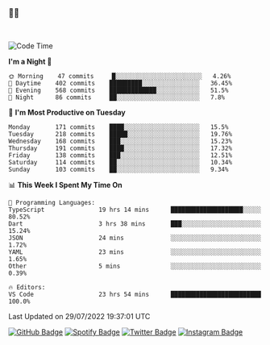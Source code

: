 ### 🤙🍺

<!-- <a href="https://github-readme-stats.vercel.app/api?username=hzak2xx&count_private=true&show_icons=true&theme=dracula">
  <img align="center" src="https://github-readme-stats.vercel.app/api?username=hzak2xx&count_private=true&show_icons=true&theme=dracula" />
</a>
</br> -->
</br>

<!--START_SECTION:waka-->
![Code Time](http://img.shields.io/badge/Code%20Time-0%20secs-blue)

**I'm a Night 🦉** 

```text
🌞 Morning    47 commits     █░░░░░░░░░░░░░░░░░░░░░░░░   4.26% 
🌆 Daytime    402 commits    █████████░░░░░░░░░░░░░░░░   36.45% 
🌃 Evening    568 commits    █████████████░░░░░░░░░░░░   51.5% 
🌙 Night      86 commits     ██░░░░░░░░░░░░░░░░░░░░░░░   7.8%

```
📅 **I'm Most Productive on Tuesday** 

```text
Monday       171 commits    ████░░░░░░░░░░░░░░░░░░░░░   15.5% 
Tuesday      218 commits    █████░░░░░░░░░░░░░░░░░░░░   19.76% 
Wednesday    168 commits    ███░░░░░░░░░░░░░░░░░░░░░░   15.23% 
Thursday     191 commits    ████░░░░░░░░░░░░░░░░░░░░░   17.32% 
Friday       138 commits    ███░░░░░░░░░░░░░░░░░░░░░░   12.51% 
Saturday     114 commits    ██░░░░░░░░░░░░░░░░░░░░░░░   10.34% 
Sunday       103 commits    ██░░░░░░░░░░░░░░░░░░░░░░░   9.34%

```


📊 **This Week I Spent My Time On** 

```text
💬 Programming Languages: 
TypeScript               19 hrs 14 mins      ████████████████████░░░░░   80.52% 
Dart                     3 hrs 38 mins       ███░░░░░░░░░░░░░░░░░░░░░░   15.24% 
JSON                     24 mins             ░░░░░░░░░░░░░░░░░░░░░░░░░   1.72% 
YAML                     23 mins             ░░░░░░░░░░░░░░░░░░░░░░░░░   1.65% 
Other                    5 mins              ░░░░░░░░░░░░░░░░░░░░░░░░░   0.39%

🔥 Editors: 
VS Code                  23 hrs 54 mins      █████████████████████████   100.0%

```


 Last Updated on 29/07/2022 19:37:01 UTC
<!--END_SECTION:waka-->

[![GitHub Badge](https://img.shields.io/badge/GitHub-100000?style=for-the-badge&logo=github&logoColor=white)](https://github.com/hzak2xx)
[![Spotify Badge](https://img.shields.io/badge/Spotify-1ED760?&style=for-the-badge&logo=spotify&logoColor=white)](https://open.spotify.com/user/uf90s6sbbh75a1mt44clkhkvf)
[![Twitter Badge](https://img.shields.io/badge/Twitter-1DA1F2?style=for-the-badge&logo=twitter&logoColor=white)](https://twitter.com/hzak2xx)
[![Instagram Badge](https://img.shields.io/badge/Instagram-E4405F?style=for-the-badge&logo=instagram&logoColor=white)](https://www.instagram.com/hzak2xx/)
